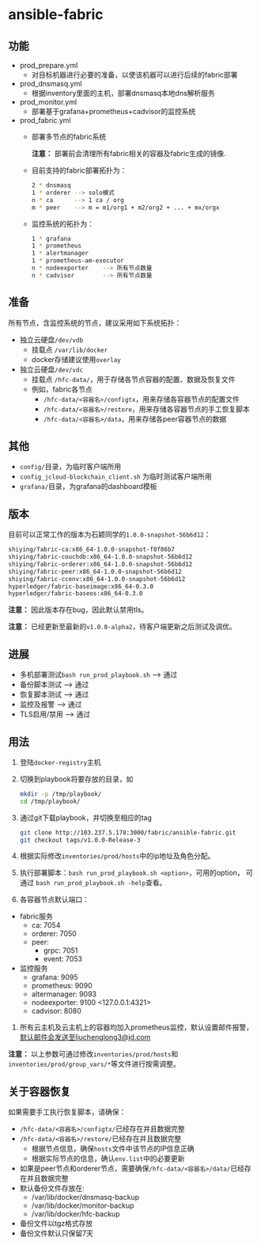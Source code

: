 # ansible-fabric

## 功能

- prod_prepare.yml
  - 对目标机器进行必要的准备，以使该机器可以进行后续的fabric部署
- prod_dnsmasq.yml
  - 根据inventory里面的主机，部署dnsmasq本地dns解析服务
- prod_monitor.yml
  - 部署基于grafana+prometheus+cadvisor的监控系统
- prod_fabric.yml
  - 部署多节点的fabric系统

      **注意：** 部署前会清理所有fabric相关的容器及fabric生成的镜像.

  - 目前支持的fabric部署拓扑为：
    ```bash
    2 * dnsmasq
    1 * orderer --> solo模式
    n * ca      --> 1 ca / org
    m * peer    --> m = m1/org1 + m2/org2 + ... + mx/orgx
    ```
  - 监控系统的拓扑为：
    ```bash
    1 * grafana
    1 * prometheus
    1 * alertmanager
    1 * prometheus-am-executor
    n * nodeexporter    --> 所有节点数量
    n * cadvisor        --> 所有节点数量
    ```

## 准备

所有节点，含监控系统的节点，建议采用如下系统拓扑：

- 独立云硬盘`/dev/vdb`
  - 挂载点 `/var/lib/docker`
  - docker存储建议使用`overlay`
- 独立云硬盘`/dev/vdc`
  - 挂载点 `/hfc-data/`，用于存储各节点容器的配置、数据及恢复文件
  - 例如，fabric各节点
    - `/hfc-data/<容器名>/configtx`，用来存储各容器节点的配置文件
    - `/hfc-data/<容器名>/restore`，用来存储各容器节点的手工恢复脚本
    - `/hfc-data/<容器名>/data`，用来存储各peer容器节点的数据

## 其他

- `config/`目录，为临时客户端所用
- `config_jcloud-blockchain_client.sh` 为临时测试客户端所用
- `grafana/`目录，为grafana的dashboard模板

## 版本

目前可以正常工作的版本为石颖同学的`1.0.0-snapshot-56b6d12`：

```bash
shiying/fabric-ca:x86_64-1.0.0-snapshot-f0f86b7
shiying/fabric-couchdb:x86_64-1.0.0-snapshot-56b6d12
shiying/fabric-orderer:x86_64-1.0.0-snapshot-56b6d12
shiying/fabric-peer:x86_64-1.0.0-snapshot-56b6d12
shiying/fabric-ccenv:x86_64-1.0.0-snapshot-56b6d12
hyperledger/fabric-baseimage:x86_64-0.3.0
hyperledger/fabric-baseos:x86_64-0.3.0

```

**注意：** 因此版本存在bug，因此默认禁用tls。

**注意：** 已经更新至最新的`v1.0.0-alpha2`，待客户端更新之后测试及调优。


## 进展

- 多机部署测试`bash run_prod_playbook.sh` --> 通过
- 备份脚本测试 --> 通过
- 恢复脚本测试 --> 通过
- 监控及报警   --> 通过
- TLS启用/禁用 --> 通过

## 用法

1. 登陆`docker-registry`主机
1. 切换到playbook将要存放的目录，如

    ```bash
    mkdir -p /tmp/playbook/
    cd /tmp/playbook/
    ```

1. 通过git下载playbook，并切换至相应的tag

    ```bash
    git clone http://103.237.5.178:3000/fabric/ansible-fabric.git
    git checkout tags/v1.0.0-Release-3
    ```

1. 根据实际修改`inventories/prod/hosts`中的ip地址及角色分配。

1. 执行部署脚本：`bash run_prod_playbook.sh <option>`，可用的option， 可通过 `bash run_prod_playbook.sh -help`查看。

1. 各容器节点默认端口：
- fabric服务
  - ca: 7054
  - orderer: 7050
  - peer:
    - grpc: 7051
    - event: 7053
- 监控服务
  - grafana: 9095
  - prometheus: 9090
  - altermanager: 9093
  - nodeexporter: 9100 <127.0.0.1:4321>
  - cadvisor: 8080

1. 所有云主机及云主机上的容器均加入prometheus监控，默认设置邮件报警，默认邮件会发送至liuchenglong3@jd.com

**注意：** 以上参数可通过修改`inventories/prod/hosts`和`inventories/prod/group_vars/*`等文件进行按需调整。

## 关于容器恢复

如果需要手工执行恢复脚本，请确保：

- `/hfc-data/<容器名>/configtx/`已经存在并且数据完整
- `/hfc-data/<容器名>/restore/`已经存在并且数据完整
  - 根据节点信息，确保`hosts`文件中该节点的IP信息正确
  - 根据实际节点的信息，确认`env.list`中的必要更新
- 如果是peer节点和orderer节点，需要确保`/hfc-data/<容器名>/data/`已经存在并且数据完整
- 默认备份文件存放在:
  - /var/lib/docker/dnsmasq-backup
  - /var/lib/docker/monitor-backup
  - /var/lib/docker/hfc-backup
- 备份文件以tgz格式存放
- 备份文件默认只保留7天

